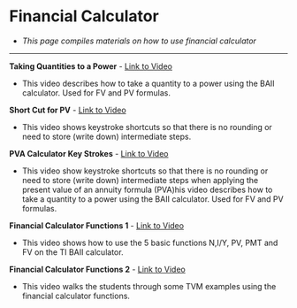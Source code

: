 # Financial Calculator
* *This page compiles materials on how to use financial calculator*

---

**Taking Quantities to a Power** - [Link to Video](https://youtu.be/B2CGdNjcjYY)
- This video describes how to take a quantity to a power using the BAII calculator. Used for FV and PV formulas.


**Short Cut for PV** - [Link to Video](https://youtu.be/69q5ocQghnI)
- This video shows keystroke shortcuts so that there is no rounding or need to store (write down) intermediate steps.


**PVA Calculator Key Strokes** - [Link to Video](https://youtu.be/ZA6p45s4MpI)
- This video show keystroke shortcuts so that there is no rounding or need to store (write down) intermediate steps when applying the present value of an annuity formula (PVA)his video describes how to take a quantity to a power using the BAII calculator. Used for FV and PV formulas.


**Financial Calculator Functions 1** - [Link to Video](https://youtu.be/lKtdoAlAGX0)
- This video shows how to use the 5 basic functions N,I/Y, PV, PMT and FV on the TI BAII calculator.


**Financial Calculator Functions 2** - [Link to Video](https://youtu.be/delDNSu1ux8)
- This video walks the students through some TVM examples using the financial calculator functions.
